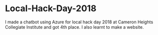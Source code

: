 # Local-Hack-Day-2018
I made a chatbot using Azure for local hack day 2018 at Cameron Heights Collegiate Institute and got 4th place. I also learnt to make a website.

